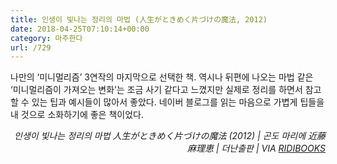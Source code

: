 ```yaml
---
title: 인생이 빛나는 정리의 마법 (人生がときめく片づけの魔法, 2012)
date: 2018-04-25T07:10:14+00:00
category: 마주한다
url: /729
---
```


나만의 &#8216;미니멀리즘&#8217; 3연작의 마지막으로 선택한 책. 역시나 뒤편에 나오는 마법 같은 &#8216;미니멀리즘이 가져오는 변화&#8217;는 조금 사기 같다고 느꼈지만 실제로 정리를 하면서 참고할 수 있는 팁과 예시들이 많아서 좋았다. 네이버 블로그를 읽는 마음으로 가볍게 팁들을 내 것으로 소화하기에 좋은 책이었다.

<p style="text-align:right">
  <em>인생이 빛나는 정리의 마법 人生がときめく片づけの魔法 (2012) | 곤도 마리에 近藤 麻理恵</em><em>&nbsp;| 더난출판 | VIA <a href="http://ridibooks.com" target="_blank" rel="noreferrer noopener">RIDIBOOKS</a></em>
</p>

